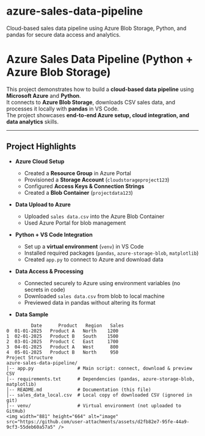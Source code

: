 # azure-sales-data-pipeline
Cloud-based sales data pipeline using Azure Blob Storage, Python, and pandas for secure data access and analytics.
#  Azure Sales Data Pipeline (Python + Azure Blob Storage)

This project demonstrates how to build a **cloud-based data pipeline** using **Microsoft Azure** and **Python**.  
It connects to **Azure Blob Storage**, downloads CSV sales data, and processes it locally with **pandas** in VS Code.  
The project showcases **end-to-end Azure setup, cloud integration, and data analytics** skills.

---

##  Project Highlights

- **Azure Cloud Setup**
  - Created a **Resource Group** in Azure Portal
  - Provisioned a **Storage Account** (`cloudstorageproject123`)
  - Configured **Access Keys & Connection Strings**
  - Created a **Blob Container** (`projectdata123`)

- **Data Upload to Azure**
  - Uploaded `sales data.csv` into the Azure Blob Container
  - Used Azure Portal for blob management

- **Python + VS Code Integration**
  - Set up a **virtual environment** (`venv`) in VS Code
  - Installed required packages (`pandas`, `azure-storage-blob`, `matplotlib`)
  - Created `app.py` to connect to Azure and download data

- **Data Access & Processing**
  - Connected securely to Azure using environment variables (no secrets in code)
  - Downloaded `sales data.csv` from blob to local machine
  - Previewed data in pandas without altering its format

- **Data Sample**
```text
         Date      Product   Region   Sales
0  01-01-2025   Product A   North    1200
1  02-01-2025   Product B   South    1500
2  03-01-2025   Product C   East     1700
3  04-01-2025   Product A   West      800
4  05-01-2025   Product B   North     950
Project Structure
azure-sales-data-pipeline/
│-- app.py                # Main script: connect, download & preview CSV
│-- requirements.txt      # Dependencies (pandas, azure-storage-blob, matplotlib)
│-- README.md             # Documentation (this file)
│-- sales_data_local.csv  # Local copy of downloaded CSV (ignored in git)
│-- venv/                 # Virtual environment (not uploaded to GitHub)
<img width="881" height="664" alt="image" src="https://github.com/user-attachments/assets/d2fb82e7-95fe-44a9-9cf3-55deb60a57a5" />




